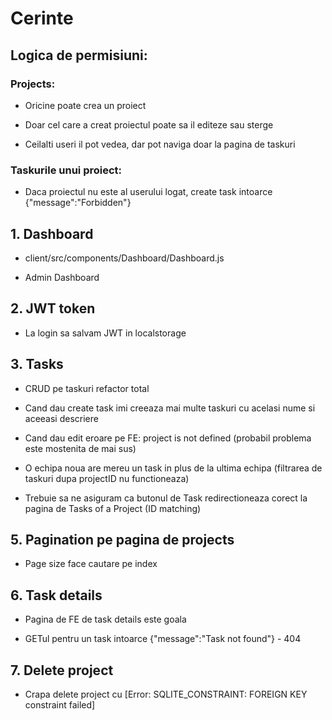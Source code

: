 # Cerinte

## Logica de permisiuni:

### Projects:

- Oricine poate crea un proiect

- Doar cel care a creat proiectul poate sa il editeze sau sterge

- Ceilalti useri il pot vedea, dar pot naviga doar la pagina de taskuri

### Taskurile unui proiect:

- Daca proiectul nu este al userului logat, create task intoarce {"message":"Forbidden"}

## 1. Dashboard

- client/src/components/Dashboard/Dashboard.js

- Admin Dashboard

## 2. JWT token

- La login sa salvam JWT in localstorage

## 3. Tasks

- CRUD pe taskuri refactor total

- Cand dau create task imi creeaza mai multe taskuri cu acelasi nume si aceeasi descriere

- Cand dau edit eroare pe FE: project is not defined (probabil problema este mostenita de mai sus)

- O echipa noua are mereu un task in plus de la ultima echipa (filtrarea de taskuri dupa projectID nu functioneaza)

- Trebuie sa ne asiguram ca butonul de Task redirectioneaza corect la pagina de Tasks of a Project (ID matching)

## 5. Pagination pe pagina de projects

- Page size face cautare pe index

## 6. Task details

- Pagina de FE de task details este goala

- GETul pentru un task intoarce {"message":"Task not found"} - 404

## 7. Delete project

- Crapa delete project cu [Error: SQLITE_CONSTRAINT: FOREIGN KEY constraint failed]
